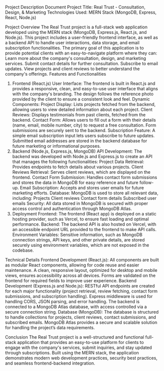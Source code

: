 Project Description Document
Project Title: Real Trust - Consultation, Design, & Marketing
Technologies Used: MERN Stack (MongoDB, Express, React, Node.js)

Project Overview
The Real Trust project is a full-stack web application developed using the MERN stack (MongoDB, Express.js, React.js, and Node.js). This project includes a user-friendly frontend interface, as well as a backend API to handle user interactions, data storage, and email subscription functionalities.
The primary goal of this application is to provide potential clients with an easy-to-navigate platform where they can:
Learn more about the company's consultation, design, and marketing services.
Submit contact details for further consultation.
Subscribe to email updates.
View projects and client reviews to better understand the company's offerings.
Features and Functionalities
1. Frontend (React.js)
User Interface: The frontend is built in React.js and provides a responsive, clean, and easy-to-use user interface that aligns with the company's branding. The design follows the reference photo provided by the client to ensure a consistent look and feel.
Dynamic Components:
Project Display: Lists projects fetched from the backend, allowing users to view detailed information about each project.
Client Reviews: Displays testimonials from past clients, fetched from the backend.
Contact Form: Allows users to fill out a form with their details (name, email, mobile number, city) to request a free consultation. Form submissions are securely sent to the backend.
Subscription Feature: A simple email subscription input lets users subscribe to future updates. Submitted email addresses are stored in the backend database for future marketing or informational purposes.
2. Backend (Node.js, Express.js, MongoDB)
API Development: The backend was developed with Node.js and Express.js to create an API that manages the following functionalities:
Project Data Retrieval: Provides endpoints to fetch details about various projects.
Client Reviews Retrieval: Serves client reviews, which are displayed on the frontend.
Contact Form Submission: Handles contact form submissions and stores the data in MongoDB for easy reference and future follow-up.
Email Subscription: Accepts and stores user emails for future marketing efforts.
Database: MongoDB is used to store all relevant data, including:
Projects
Client reviews
Contact form details
Subscribed user emails
Security: All data stored in MongoDB is secured with proper access control and authentication through MongoDB Atlas.
3. Deployment
Frontend: The frontend (React app) is deployed on a static hosting provider, such as Vercel, to ensure fast loading and optimal performance.
Backend: The backend API is also hosted on Vercel, with an accessible endpoint URL provided to the frontend to make API calls.
Environment Variables: Sensitive information, such as MongoDB connection strings, API keys, and other private details, are stored securely using environment variables, which are not exposed in the codebase.

Technical Details
Frontend Development (React.js):
All components are built as modular React components, allowing for code reuse and easier maintenance.
A clean, responsive layout, optimized for desktop and mobile views, ensures accessibility across all devices.
Forms are validated on the frontend for required fields to improve user experience.
Backend Development (Express.js and Node.js):
RESTful API endpoints are created for each major functionality (project retrieval, review fetching, contact form submissions, and subscription handling).
Express middleware is used for handling CORS, JSON parsing, and error handling.
The backend is connected to a MongoDB Atlas database, with access controlled via a secure connection string.
Database (MongoDB):
The database is structured to handle collections for projects, client reviews, contact submissions, and subscribed emails.
MongoDB Atlas provides a secure and scalable solution for handling the project’s data requirements.

Conclusion
The Real Trust project is a well-structured and functional full-stack application that provides an easy-to-use platform for clients to engage with the company's services, submit inquiries, and stay updated through subscriptions. Built using the MERN stack, the application demonstrates modern web development practices, security best practices, and seamless frontend-backend integration.

